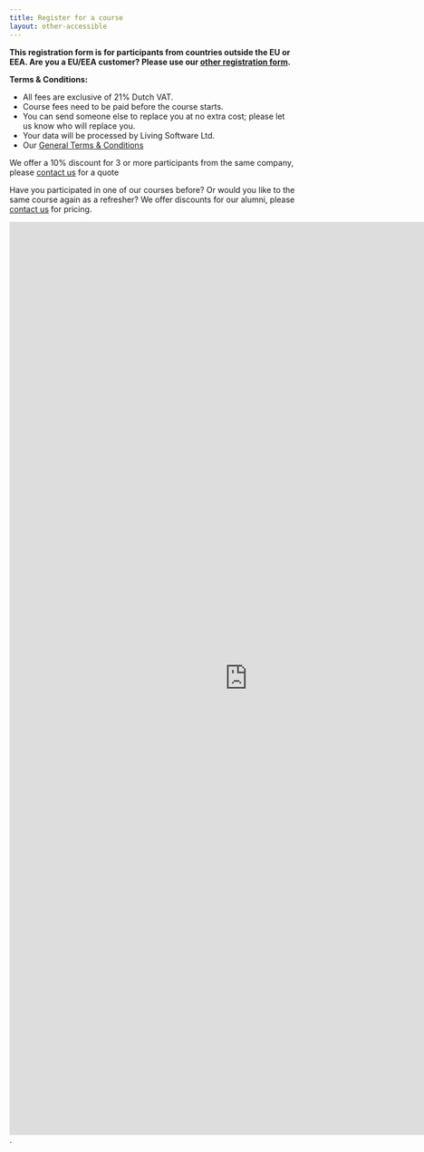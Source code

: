 ```yaml
---
title: Register for a course
layout: other-accessible
---
```


**This registration form is for participants from countries outside the EU or EEA. Are you a EU/EEA customer? Please use our [other registration form](/training/register).**

**Terms & Conditions:**

- All fees are exclusive of 21% Dutch VAT.
- Course fees need to be paid before the course starts.
- You can send someone else to replace you at no extra cost; please let us know who will replace you.
- Your data will be processed by Living Software Ltd.
- Our [General Terms & Conditions](terms-and-conditions-uk)

We offer a 10% discount for 3 or more participants from the same company, please
[contact us](https://www.qwan.eu/contact) for a quote

Have you participated in one of our courses before? Or would you like to  the
same course again as a refresher? We offer discounts for our alumni, please
[contact us](https://www.qwan.eu/contact) for pricing.

<iframe src="https://docs.google.com/forms/d/e/1FAIpQLSe1Q8nMsqb3SL_O1AS-UNjFMK6r54hREjWLV4yw8FsR3AXDcQ/viewform?embedded=true" width="840" height="1612" frameborder="0" marginheight="0" marginwidth="0">Loading…</iframe>.
